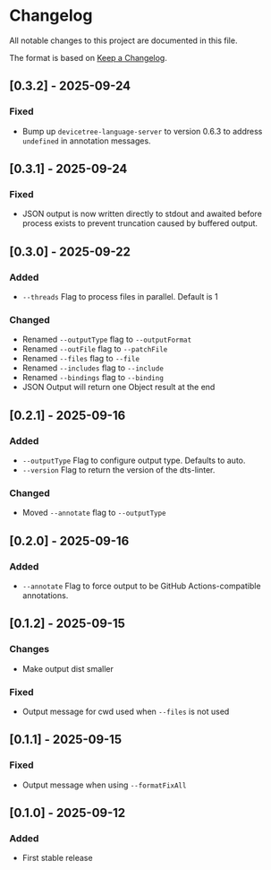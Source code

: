 # Changelog

All notable changes to this project are documented in this file.

The format is based on [Keep a Changelog](https://keepachangelog.com/en/1.0.0/).

## [0.3.2] - 2025-09-24

### Fixed

- Bump up `devicetree-language-server` to version 0.6.3 to address `undefined` in
  annotation messages.

## [0.3.1] - 2025-09-24

### Fixed

- JSON output is now written directly to stdout and awaited before process exists
  to prevent truncation caused by buffered output.

## [0.3.0] - 2025-09-22

### Added

- `--threads` Flag to process files in parallel. Default is 1

### Changed

- Renamed `--outputType` flag to `--outputFormat`
- Renamed `--outFile` flag to `--patchFile`
- Renamed `--files` flag to `--file`
- Renamed `--includes` flag to `--include`
- Renamed `--bindings` flag to `--binding`
- JSON Output will return one Object result at the end

## [0.2.1] - 2025-09-16

### Added

- `--outputType` Flag to configure output type. Defaults to auto.
- `--version` Flag to return the version of the dts-linter.

### Changed

- Moved `--annotate` flag to `--outputType`

## [0.2.0] - 2025-09-16

### Added

- `--annotate` Flag to force output to be GitHub Actions-compatible annotations.

## [0.1.2] - 2025-09-15

### Changes

- Make output dist smaller

### Fixed

- Output message for cwd used when `--files` is not used

## [0.1.1] - 2025-09-15

### Fixed

- Output message when using `--formatFixAll`

## [0.1.0] - 2025-09-12

### Added

- First stable release
